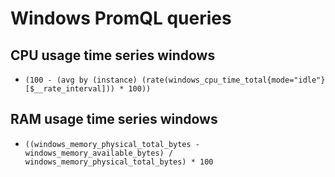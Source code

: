 ﻿# Windows PromQL queries

## CPU usage time series windows

- `(100 - (avg by (instance) (rate(windows_cpu_time_total{mode="idle"}[$__rate_interval])) * 100))`

## RAM usage time series windows

- `((windows_memory_physical_total_bytes - windows_memory_available_bytes) / windows_memory_physical_total_bytes) * 100`
